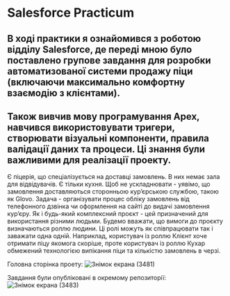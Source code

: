 # Salesforce Practicum
## В ході практики я ознайомився з роботою відділу Salesforce, де переді мною було поставлено групове завдання для розробки автоматизованої системи продажу піци (включаючи максимально комфортну взаємодію з клієнтами). 
## Також вивчив мову програмування Apex, навчився використовувати тригери, створювати візуальні компоненти, правила валідації даних та процеси. Ці знання були важливими для реалізації проекту.

Є піцерія, що спеціалізується на доставці замовлень. В них немає зала для відвідувачів. Є тільки кухня. Щоб не ускладнювати - уявімо, що замовлення доставляються сторонньою курʼєрською службою, такою як Glovo.
Задача - організувати процес обліку замовлень від телефонного дзвінка чи оформлення на сайті до видачі замовлення курʼєру.
Як і будь-який комплексний проєкт - цей призначений для використання різними людьми. Будемо вважати, що вимоги до проєкту визначаються роллю людини. Ці ролі можуть як співпрацювати так і заважати одна одній. Наприклад, користувач із роллю Клієнт хоче отримати піцу якомога скоріше, проте користувач із роллю Кухар обмежений технологією випікання піци та кількістю замовлень в черзі.

Головна сторінка проету:
![Знімок екрана (3481)](https://github.com/HordienkoO/SalesforcePracticum/assets/114742171/fde52b7d-926a-424a-ae46-1edfbe2e4dc8)

Завдання були опубліковані в окремому репозиторії:
![Знімок екрана (3483)](https://github.com/HordienkoO/SalesforcePracticum/assets/114742171/95aaad3d-be87-4cb2-83d0-436729de2d91)

